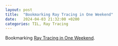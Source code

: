 ```yaml
---
layout: post
title:  "Bookmarking Ray Tracing in One Weekend"
date:   2024-04-03 21:32:00 +0200
categories: TIL, Ray Tracing
---
```

Bookmarking [Ray Tracing in One Weekend](https://raytracing.github.io/books/RayTracingInOneWeekend.html).

